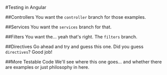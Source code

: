 #Testing in Angular

##Controllers
You want the `controller` branch for those examples.

##Services
You want the `services` branch for that.

##Filters
You want the... yeah that's right. The `filters` branch.

##Directives
Go ahead and try and guess this one. Did you guess `directives`? Good job!

##More Testable Code
We'll see where this one goes... and whether there are examples or just philosophy in here.
